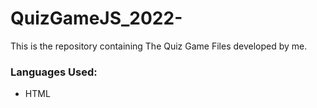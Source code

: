 # QuizGameJS_2022-
This is the repository containing The Quiz Game Files developed by me. <br>
### Languages Used:
<ul>
  <li>HTML</li>
</ul>
